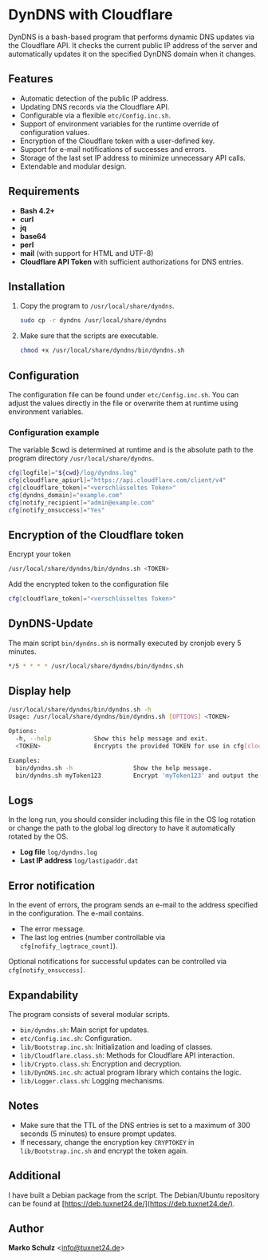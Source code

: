 # DynDNS with Cloudflare

DynDNS is a bash-based program that performs dynamic DNS updates via the Cloudflare API. It checks the current public IP address of the server and automatically updates it on the specified DynDNS domain when it changes.

## Features

- Automatic detection of the public IP address.
- Updating DNS records via the Cloudflare API.
- Configurable via a flexible `etc/Config.inc.sh`.
- Support of environment variables for the runtime override of configuration values.
- Encryption of the Cloudflare token with a user-defined key.
- Support for e-mail notifications of successes and errors.
- Storage of the last set IP address to minimize unnecessary API calls.
- Extendable and modular design.

## Requirements

- **Bash 4.2+**
- **curl**
- **jq**
- **base64**
- **perl**
- **mail** (with support for HTML and UTF-8)
- **Cloudflare API Token** with sufficient authorizations for DNS entries.

## Installation

1. Copy the program to `/usr/local/share/dyndns`.
    ```bash
    sudo cp -r dyndns /usr/local/share/dyndns
    ```
2. Make sure that the scripts are executable.
    ```bash
    chmod +x /usr/local/share/dyndns/bin/dyndns.sh
    ```

## Configuration

The configuration file can be found under `etc/Config.inc.sh`. You can adjust the values directly in the file or overwrite them at runtime using environment variables.

### Configuration example

The variable $cwd is determined at runtime and is the absolute path to the program directory `/usr/local/share/dyndns`.

```bash
cfg[logfile]="${cwd}/log/dyndns.log"
cfg[cloudflare_apiurl]="https://api.cloudflare.com/client/v4"
cfg[cloudflare_token]="<verschlüsseltes Token>"
cfg[dyndns_domain]="example.com"
cfg[notify_recipient]="admin@example.com"
cfg[notify_onsuccess]="Yes"
```

## Encryption of the Cloudflare token

Encrypt your token

```bash
/usr/local/share/dyndns/bin/dyndns.sh <TOKEN>
```

Add the encrypted token to the configuration file

```bash
cfg[cloudflare_token]="<verschlüsseltes Token>"
```

## DynDNS-Update

The main script `bin/dyndns.sh` is normally executed by cronjob every 5 minutes.

```bash
*/5 * * * * /usr/local/share/dyndns/bin/dyndns.sh
```

## Display help

```bash
/usr/local/share/dyndns/bin/dyndns.sh -h
Usage: /usr/local/share/dyndns/bin/dyndns.sh [OPTIONS] <TOKEN>

Options:
  -h, --help            Show this help message and exit.
  <TOKEN>               Encrypts the provided TOKEN for use in cfg[cloudflare_token].

Examples:
  bin/dyndns.sh -h                 Show the help message.
  bin/dyndns.sh myToken123         Encrypt 'myToken123' and output the encrypted string.


```

## Logs

In the long run, you should consider including this file in the OS log rotation or change the path to the global log directory to have it automatically rotated by the OS.

- **Log file** `log/dyndns.log`
- **Last IP address** `log/lastipaddr.dat`

## Error notification

In the event of errors, the program sends an e-mail to the address specified in the configuration. The e-mail contains.

- The error message.
- The last log entries (number controllable via `cfg[nofify_logtrace_count]`).

Optional notifications for successful updates can be controlled via `cfg[notify_onsuccess]`.

## Expandability

The program consists of several modular scripts.

- `bin/dyndns.sh`: Main script for updates.
- `etc/Config.inc.sh`: Configuration.
- `lib/Bootstrap.inc.sh`: Initialization and loading of classes.
- `lib/Cloudflare.class.sh`: Methods for Cloudflare API interaction.
- `lib/Crypto.class.sh`: Encryption and decryption.
- `lib/DynDNS.inc.sh`: actual program library which contains the logic.
- `lib/Logger.class.sh`: Logging mechanisms.

## Notes

- Make sure that the TTL of the DNS entries is set to a maximum of 300 seconds (5 minutes) to ensure prompt updates.
- If necessary, change the encryption key `CRYPTOKEY` in `lib/Bootstrap.inc.sh` and encrypt the token again.

## Additional

I have built a Debian package from the script. The Debian/Ubuntu repository can be found at [https://deb.tuxnet24.de/](https://deb.tuxnet24.de/).

## 
## Author

**Marko Schulz** <[info@tuxnet24.de](mailto:info@tuxnet24.de)>
